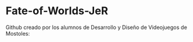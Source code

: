 # Fate-of-Worlds-JeR
Github creado por los alumnos de Desarrollo y Diseño de Videojuegos de Mostoles: 
